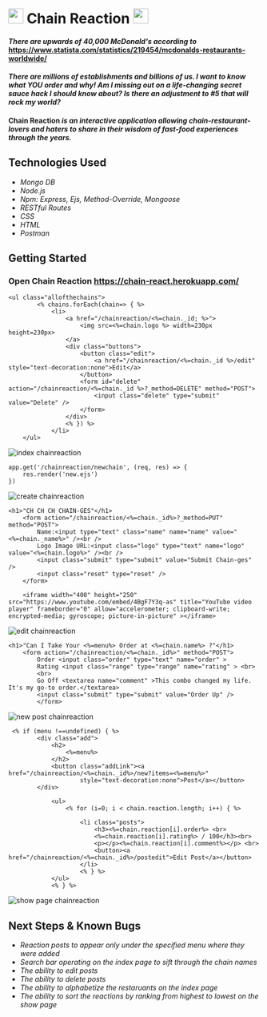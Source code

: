 # <img src="https://cdn1.iconfinder.com/data/icons/ui-glynh-04-of-5/100/UI_Glyph_08-15-512.png" width="30px">  Chain Reaction  <img src="https://cdn1.iconfinder.com/data/icons/ui-glynh-04-of-5/100/UI_Glyph_08-15-512.png" width="30px">

#### _There are upwards of 40,000 McDonald's according to_ https://www.statista.com/statistics/219454/mcdonalds-restaurants-worldwide/

#### _There are millions of establishments and billions of us. I want to know what YOU order and why! Am I missing out on a life-changing secret sauce hack I should know about? Is there an adjustment to #5 that will rock my world?_

#### Chain Reaction _is an interactive application allowing chain-restaurant-lovers and haters to share in their wisdom of fast-food experiences through the years._

## Technologies Used

* _Mongo DB_
* _Node.js_
* _Npm: Express, Ejs, Method-Override, Mongoose_
* _RESTful Routes_
* _CSS_
* _HTML_
* _Postman_

## Getting Started
### Open Chain Reaction https://chain-react.herokuapp.com/

```
<ul class="allofthechains">
        <% chains.forEach(chain=> { %>
            <li>
                <a href="/chainreaction/<%=chain._id; %>">
                    <img src=<%=chain.logo %> width=230px height=230px>
                </a>
                <div class="buttons">
                    <button class="edit">
                        <a href="/chainreaction/<%=chain._id %>/edit" style="text-decoration:none">Edit</a>
                    </button>
                    <form id="delete" action="/chainreaction/<%=chain._id %>?_method=DELETE" method="POST">
                        <input class="delete" type="submit" value="Delete" />
                    </form>
                </div>
                <% }) %>
            </li>
    </ul>
 ```
 
 ![index chainreaction](https://user-images.githubusercontent.com/111609911/190500698-5ceb1ba6-b6c3-4163-b2da-6fe297892231.png)
 
```
app.get('/chainreaction/newchain', (req, res) => {
    res.render('new.ejs')
})
```
![create chainreaction](https://user-images.githubusercontent.com/111609911/190500866-cf8e0b9c-6513-4569-a005-18be2ab1d71e.png)

```
<h1>"CH CH CH CHAIN-GES"</h1>
    <form action="/chainreaction/<%=chain._id%>?_method=PUT" method="POST">
        Name:<input type="text" class="name" name="name" value="<%=chain._name%>" /><br />
        Logo Image URL:<input class="logo" type="text" name="logo" value="<%=chain.logo%>" /><br />
        <input class="submit" type="submit" value="Submit Chain-ges" />
        <input class="reset" type="reset" />
    </form>

    <iframe width="400" height="250" src="https://www.youtube.com/embed/4BgF7Y3q-as" title="YouTube video player" frameborder="0" allow="accelerometer; clipboard-write; encrypted-media; gyroscope; picture-in-picture" ></iframe>
```
![edit chainreaction](https://user-images.githubusercontent.com/111609911/190501214-96650373-5a9f-4598-a463-569442652a29.png)

```
<h1>"Can I Take Your <%=menu%> Order at <%=chain.name%> ?"</h1>  
    <form action="/chainreaction/<%=chain._id%>" method="POST">
        Order <input class="order" type="text" name="order" > 
        Rating <input class="range" type="range" name="rating" > <br>
        <br>
        Go Off <textarea name="comment" >This combo changed my life. It's my go-to order.</textarea> 
        <input class="submit" type="submit" value="Order Up" />
        </form>  
```
![new post chainreaction](https://user-images.githubusercontent.com/111609911/190501631-8fca7a20-3111-4caf-b220-c002e0c82537.png)
```
 <% if (menu !==undefined) { %>
        <div class="add">
            <h2>
                <%=menu%>
            </h2>
            <button class="addLink"><a href="/chainreaction/<%=chain._id%>/new?items=<%=menu%>"
                    style="text-decoration:none">Post</a></button>
        </div>

            <ul>
                <% for (i=0; i < chain.reaction.length; i++) { %>

                    <li class="posts">
                        <h3><%=chain.reaction[i].order%> <br>
                        <%=chain.reaction[i].rating%> / 100</h3><br>
                        <p></p><%=chain.reaction[i].comment%></p> <br>
                        <button><a href="/chainreaction/<%=chain._id%>/postedit">Edit Post</a></button>
                    </li>
                    <% } %>
            </ul>
            <% } %>
```
![show page chainreaction](https://user-images.githubusercontent.com/111609911/190502252-b9511bf9-d123-49ba-8441-7c219deec348.png)

## Next Steps & Known Bugs

* _Reaction posts to appear only under the specified menu where they were added_
* _Search bar operating on the index page to sift through the chain names_
* _The ability to edit posts_
* _The ability to delete posts_
* _The ability to alphabetize the restaruants on the index page_
* _The ability to sort the reactions by ranking from highest to lowest on the show page_




